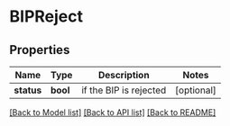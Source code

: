 # BIPReject

## Properties
Name | Type | Description | Notes
------------ | ------------- | ------------- | -------------
**status** | **bool** | if the BIP is rejected | [optional] 

[[Back to Model list]](../README.md#documentation-for-models) [[Back to API list]](../README.md#documentation-for-api-endpoints) [[Back to README]](../README.md)


